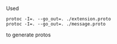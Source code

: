 Used

```
protoc -I=. --go_out=. ./extension.proto
protoc -I=. --go_out=. ./message.proto
```

to generate protos
